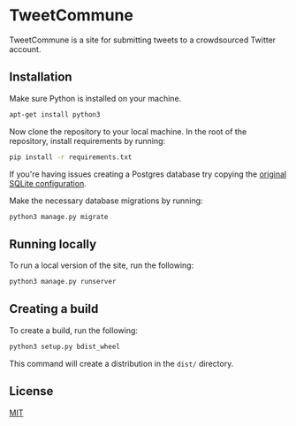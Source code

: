 # TweetCommune

TweetCommune is a site for submitting tweets to a crowdsourced Twitter account.

## Installation

Make sure Python is installed on your machine.

```bash
apt-get install python3
```

Now clone the repository to your local machine. In the root of the repository, install requirements by running:

```bash
pip install -r requirements.txt
```

If you're having issues creating a Postgres database try copying the
[original SQLite configuration](https://choosealicense.com/licenses/mit/).

Make the necessary database migrations by running:

```bash
python3 manage.py migrate
```

## Running locally

To run a local version of the site, run the following:

```bash
python3 manage.py runserver
```

## Creating a build

To create a build, run the following:

```bash
python3 setup.py bdist_wheel
```

This command will create a distribution in the `dist/` directory.

## License
[MIT](https://choosealicense.com/licenses/mit/)
